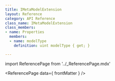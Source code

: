 ```yaml
---
title: IMetaModelExtension
layout: Reference
category: API Reference
class_name: IMetaModelExtension
class_members:
- name: Properties
  members:
  - name: modelType
    definition: uint modelType { get; }

---
```

import ReferencePage from '../_ReferencePage.mdx'

<ReferencePage data={ frontMatter } />
